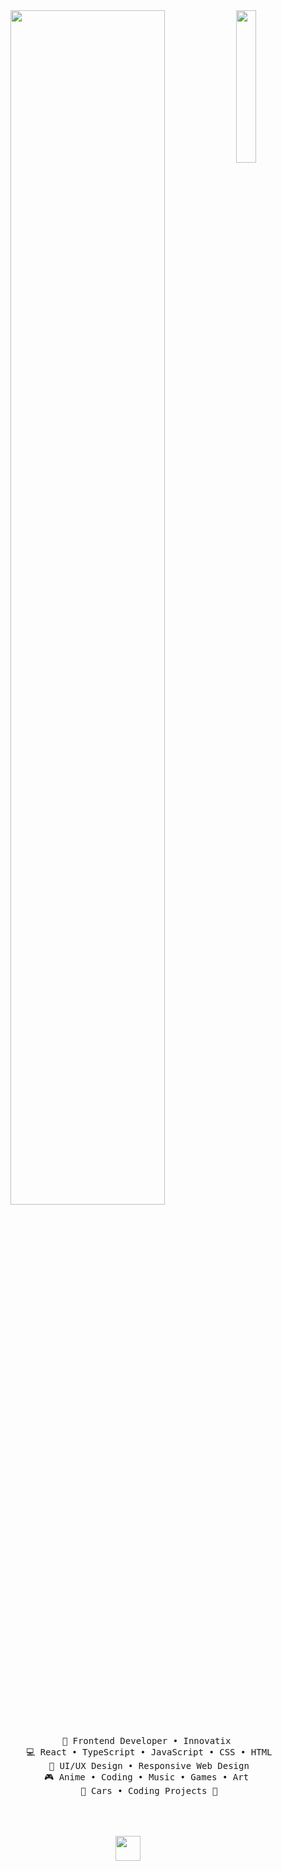<div align="center">
    <img src="https://github.com/innng/innng/assets/26755058/5e0ce0fb-c544-4f8c-a307-5849165746d0" width="25%" align="right" />
    <img src="https://readme-typing-svg.demolab.com?font=Inconsolata&weight=500&size=50&duration=4000&pause=300&color=A7A459&center=true&vCenter=true&multiline=true&repeat=false&random=false&width=1300&height=140&lines=Hello+hello;I'm+a+Front-end+Developer+%F0%9F%9A%80" width="70%" />
    <br><br>
    <pre>
        💼 Frontend Developer • Innovatix 
        💻 React • TypeScript • JavaScript • CSS • HTML
        📖 UI/UX Design • Responsive Web Design
        🎮 Anime • Coding • Music • Games • Art 
        🐾 Cars • Coding Projects 🚗
    </pre>
    <br><br>
    <img src="https://raw.githubusercontent.com/innng/innng/master/assets/kyubey.gif" height="40" />
    <br><br><br>
</div>
